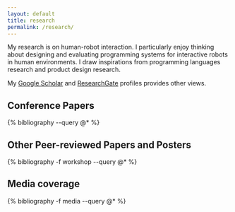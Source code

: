 ```yaml
---
layout: default
title: research
permalink: /research/
---
```


My research is on human-robot interaction.
I particularly enjoy thinking about designing and evaluating programming systems for interactive robots in human environments.
I draw inspirations from programming languages research and product design research.

<!-- I shared some of my slides on [Speaker Deck](https://speakerdeck.com/mikechung) and research-related videos on [YouTube](https://www.youtube.com/channel/UCVTGLwpBhWGKpf6R5jdc-dQ)/[Vimeo](https://vimeo.com/videojaeyoon). -->

My [Google Scholar](https://scholar.google.com/citations?user=avud6aAAAAAJ) and [ResearchGate](https://www.researchgate.net/profile/Michael_Jae_Yoon_Chung) profiles provides other views.

## Conference Papers

{% bibliography --query @* %}

## Other Peer-reviewed Papers and Posters

{% bibliography -f workshop --query @* %}

## Media coverage

{% bibliography -f media --query @* %}
